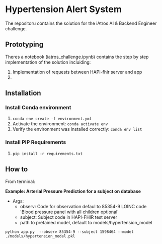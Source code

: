 # Hypertension Alert System

The repositoru contains the solution for the iAtros AI & Backend Engineer challenge.

## Prototyping
Theres a notebook (iatros_challenge.ipynb) contains the step by step implementation of the solution incluiding:
1. Implementation of requests between HAPI-fhir server and app
2. 

## Installation

### Install Conda environment
1. `conda env create -f environment.yml`
2. Activate the environment:
  `conda activate env`
3. Verify the environment was installed correctly:
  `conda env list`

### Install PIP Requirements
1. `pip install -r requirements.txt` 

## How to

From terminal:

**Example: Arterial Pressure Prediction for a subject on database**
   
- Args:
    - observ: Code for observation defaul to 85354-9 LOINC code  
      'Blood pressure panel with all children optional'
    - subject: Subject code in HAPI-FHIR test server
    - path to pretained model, default to models/hypertension_model
   
` python app.py  --observ 85354-9 --subject 1598464 --model ./models/hypertension_model.pkl `

